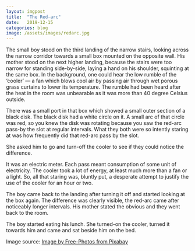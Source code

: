```yaml
---
layout: imgpost
title:  "The Red-arc"
date:   2019-12-15
categories: blog
image: /assets/images/redarc.jpg
---
```


The small boy stood on the third landing of the narrow stairs, looking across the narrow corridor towards a small box mounted on the opposite wall. His mother stood on the next higher landing, because the stairs were too narrow for standing side-by-side, laying a hand on his shoulder, squinting at the same box. In the background, one could hear the low rumble of the ‘cooler’ — a fan which blows cool air by passing air through wet porous grass curtains to lower its temperature. The rumble had been heard after the heat in the room was unbearable as it was more than 40 degree Celsius outside.

There was a small port in that box which showed a small outer section of a black disk. The black disk had a white circle on it. A small arc of that circle was red, so you knew the disk was rotating because you saw the red-arc pass-by the slot at regular intervals. What they both were so intently staring at was how frequently did that red-arc pass by the slot.

She asked him to go and turn-off the cooler to see if they could notice the difference.

It was an electric meter. Each pass meant consumption of some unit of electricity. The cooler took a lot of energy, at least much more than a fan or a light. So, all that staring was, bluntly put, a desperate attempt to justify the use of the cooler for an hour or two.

The boy came back to the landing after turning it off and started looking at the box again. The difference was clearly visible, the red-arc came after noticeably longer intervals. His mother stated the obvious and they went back to the room.

The boy started eating his lunch. She turned-on the cooler, turned it towards him and came and sat beside him on the bed.

Image source: [Image by Free-Photos from Pixabay][imgsrc]

[imgsrc]: https://pixabay.com/photos/hydro-meter-electricity-blue-box-691809/
